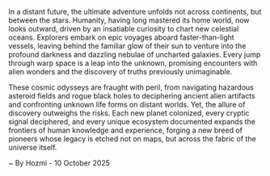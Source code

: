 
In a distant future, the ultimate adventure unfolds not across continents, but between the stars. Humanity, having long mastered its home world, now looks outward, driven by an insatiable curiosity to chart new celestial oceans. Explorers embark on epic voyages aboard faster-than-light vessels, leaving behind the familiar glow of their sun to venture into the profound darkness and dazzling nebulae of uncharted galaxies. Every jump through warp space is a leap into the unknown, promising encounters with alien wonders and the discovery of truths previously unimaginable.

These cosmic odysseys are fraught with peril, from navigating hazardous asteroid fields and rogue black holes to deciphering ancient alien artifacts and confronting unknown life forms on distant worlds. Yet, the allure of discovery outweighs the risks. Each new planet colonized, every cryptic signal deciphered, and every unique ecosystem documented expands the frontiers of human knowledge and experience, forging a new breed of pioneers whose legacy is etched not on maps, but across the fabric of the universe itself.

~ By Hozmi - 10 October 2025
